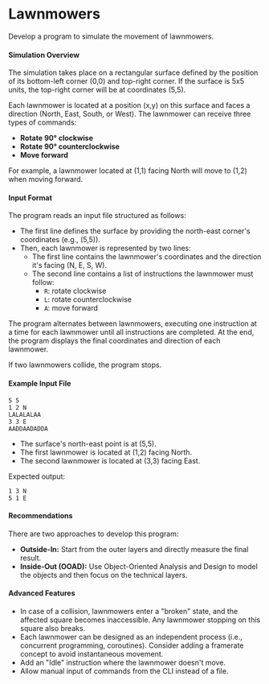 # Lawnmowers

Develop a program to simulate the movement of lawnmowers.

#### Simulation Overview
The simulation takes place on a rectangular surface defined by the position of its bottom-left corner (0,0) and top-right corner. 
If the surface is 5x5 units, the top-right corner will be at coordinates (5,5).

Each lawnmower is located at a position (x,y) on this surface and faces a direction (North, East, South, or West). 
The lawnmower can receive three types of commands:

- **Rotate 90° clockwise**
- **Rotate 90° counterclockwise**
- **Move forward**

For example, a lawnmower located at (1,1) facing North will move to (1,2) when moving forward.

#### Input Format
The program reads an input file structured as follows:

- The first line defines the surface by providing the north-east corner's coordinates (e.g., (5,5)).
- Then, each lawnmower is represented by two lines:
    - The first line contains the lawnmower's coordinates and the direction it's facing (N, E, S, W).
    - The second line contains a list of instructions the lawnmower must follow:
        - `R`: rotate clockwise
        - `L`: rotate counterclockwise
        - `A`: move forward

The program alternates between lawnmowers, executing one instruction at a time for each lawnmower until all instructions are completed. At the end, the program displays the final coordinates and direction of each lawnmower.

If two lawnmowers collide, the program stops.

#### Example Input File
```
5 5 
1 2 N 
LALALALAA 
3 3 E 
AADDAADADDA
```

- The surface's north-east point is at (5,5).
- The first lawnmower is located at (1,2) facing North.
- The second lawnmower is located at (3,3) facing East.

Expected output:
```
1 3 N
5 1 E
```


#### Recommendations
There are two approaches to develop this program:

- **Outside-In:** Start from the outer layers and directly measure the final result.
- **Inside-Out (OOAD):** Use Object-Oriented Analysis and Design to model the objects and then focus on the technical layers.

#### Advanced Features
- In case of a collision, lawnmowers enter a "broken" state, and the affected square becomes inaccessible. Any lawnmower stopping on this square also breaks.
- Each lawnmower can be designed as an independent process (i.e., concurrent programming, coroutines). Consider adding a framerate concept to avoid instantaneous movement.
- Add an "Idle" instruction where the lawnmower doesn't move.
- Allow manual input of commands from the CLI instead of a file.

